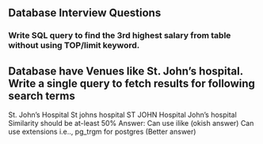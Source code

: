 ## Database Interview Questions

### Write SQL query to find the 3rd highest salary from table without using TOP/limit keyword.

## Database have Venues like St. John’s hospital. Write a single query to fetch results for following search terms
St. John’s Hospital
St johns hospital
ST JOHN Hospital
John’s hospital
Similarity should be at-least 50%
Answer: Can use ilike (okish answer)
        Can use extensions i.e.., pg_trgm for postgres (Better answer)

